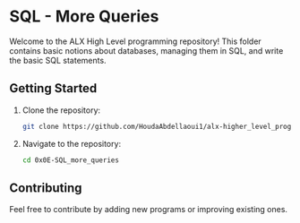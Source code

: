 # SQL - More Queries

Welcome to the ALX High Level programming repository! This folder contains basic notions about databases, managing them in SQL, and write the basic SQL statements.

## Getting Started

1. Clone the repository:

   ```bash
   git clone https://github.com/HoudaAbdellaoui1/alx-higher_level_programming.git
   ```

2. Navigate to the repository:

   ```bash
   cd 0x0E-SQL_more_queries
   ```

## Contributing

Feel free to contribute by adding new programs or improving existing ones.